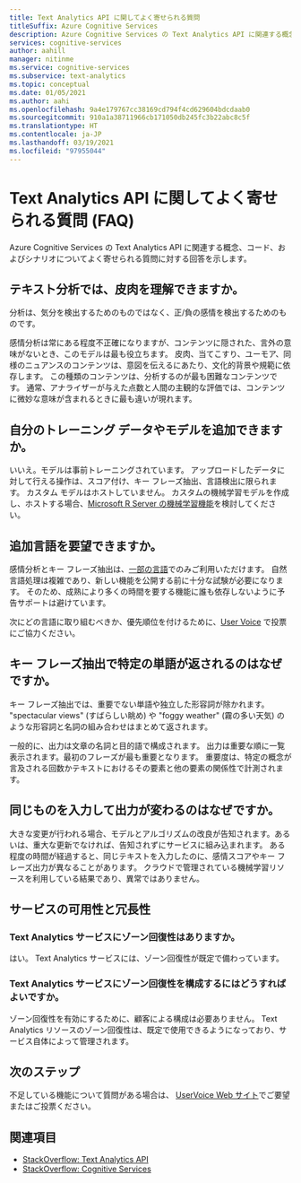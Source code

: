 ```yaml
---
title: Text Analytics API に関してよく寄せられる質問
titleSuffix: Azure Cognitive Services
description: Azure Cognitive Services の Text Analytics API に関連する概念、コード、およびシナリオについてよく寄せられる質問に対する回答を示します。
services: cognitive-services
author: aahill
manager: nitinme
ms.service: cognitive-services
ms.subservice: text-analytics
ms.topic: conceptual
ms.date: 01/05/2021
ms.author: aahi
ms.openlocfilehash: 9a4e179767cc38169cd794f4cd629604bdcdaab0
ms.sourcegitcommit: 910a1a38711966cb171050db245fc3b22abc8c5f
ms.translationtype: HT
ms.contentlocale: ja-JP
ms.lasthandoff: 03/19/2021
ms.locfileid: "97955044"
---
```

# <a name="frequently-asked-questions-faq-about-the-text-analytics-api"></a>Text Analytics API に関してよく寄せられる質問 (FAQ)

 Azure Cognitive Services の Text Analytics API に関連する概念、コード、およびシナリオについてよく寄せられる質問に対する回答を示します。

## <a name="can-text-analytics-identify-sarcasm"></a>テキスト分析では、皮肉を理解できますか。

分析は、気分を検出するためのものではなく、正/負の感情を検出するためのものです。

感情分析は常にある程度不正確になりますが、コンテンツに隠された、言外の意味がないとき、このモデルは最も役立ちます。 皮肉、当てこすり、ユーモア、同様のニュアンスのコンテンツは、意図を伝えるにあたり、文化的背景や規範に依存します。 この種類のコンテンツは、分析するのが最も困難なコンテンツです。 通常、アナライザーが与えた点数と人間の主観的な評価では、コンテンツに微妙な意味が含まれるときに最も違いが現れます。

## <a name="can-i-add-my-own-training-data-or-models"></a>自分のトレーニング データやモデルを追加できますか。

いいえ。モデルは事前トレーニングされています。 アップロードしたデータに対して行える操作は、スコア付け、キー フレーズ抽出、言語検出に限られます。 カスタム モデルはホストしていません。 カスタムの機械学習モデルを作成し、ホストする場合、[Microsoft R Server の機械学習機能](/r-server/r/concept-what-is-the-microsoftml-package)を検討してください。

## <a name="can-i-request-additional-languages"></a>追加言語を要望できますか。

感情分析とキー フレーズ抽出は、[一部の言語](./language-support.md)でのみご利用いただけます。 自然言語処理は複雑であり、新しい機能を公開する前に十分な試験が必要になります。 そのため、成熟により多くの時間を要する機能に誰も依存しないように予告サポートは避けています。 

次にどの言語に取り組むべきか、優先順位を付けるために、[User Voice](https://cognitive.uservoice.com/forums/555922-text-analytics) で投票にご協力ください。 

## <a name="why-does-key-phrase-extraction-return-some-words-but-not-others"></a>キー フレーズ抽出で特定の単語が返されるのはなぜですか。

キー フレーズ抽出では、重要でない単語や独立した形容詞が除かれます。 "spectacular views" (すばらしい眺め) や "foggy weather" (霧の多い天気) のような形容詞と名詞の組み合わせはまとめて返されます。

一般的に、出力は文章の名詞と目的語で構成されます。 出力は重要な順に一覧表示されます。最初のフレーズが最も重要となります。 重要度は、特定の概念が言及される回数かテキストにおけるその要素と他の要素の関係性で計測されます。

## <a name="why-does-output-vary-given-identical-inputs"></a>同じものを入力して出力が変わるのはなぜですか。

大きな変更が行われる場合、モデルとアルゴリズムの改良が告知されます。あるいは、重大な更新でなければ、告知されずにサービスに組み込まれます。 ある程度の時間が経過すると、同じテキストを入力したのに、感情スコアやキー フレーズ出力が異なることがあります。 クラウドで管理されている機械学習リソースを利用している結果であり、異常ではありません。

## <a name="service-availability-and-redundancy"></a>サービスの可用性と冗長性

### <a name="is-text-analytics-service-zone-resilient"></a>Text Analytics サービスにゾーン回復性はありますか。

はい。 Text Analytics サービスには、ゾーン回復性が既定で備わっています。

### <a name="how-do-i-configure-the-text-analytics-service-to-be-zone-resilient"></a>Text Analytics サービスにゾーン回復性を構成するにはどうすればよいですか。

ゾーン回復性を有効にするために、顧客による構成は必要ありません。 Text Analytics リソースのゾーン回復性は、既定で使用できるようになっており、サービス自体によって管理されます。

## <a name="next-steps"></a>次のステップ

不足している機能について質問がある場合は、 [UserVoice Web サイト](https://cognitive.uservoice.com/forums/555922-text-analytics)でご要望またはご投票ください。

## <a name="see-also"></a>関連項目

 * [StackOverflow: Text Analytics API](https://stackoverflow.com/questions/tagged/text-analytics-api)   
 * [StackOverflow: Cognitive Services](https://stackoverflow.com/questions/tagged/microsoft-cognitive)
